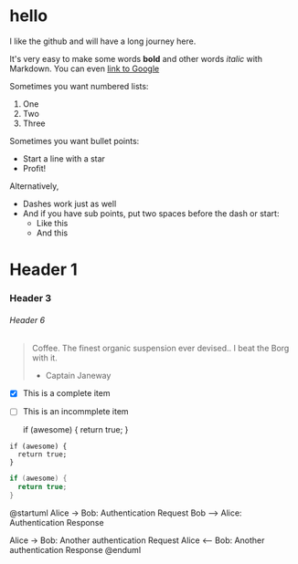 # hello

I like the github and will have a long journey here.

It's very easy to make some words **bold** and other words *italic* with Markdown. 
You can even [link to Google](http://google.com)

Sometimes you want numbered lists:

1. One
2. Two
3. Three

Sometimes you want bullet points:

* Start a line with a star
* Profit!

Alternatively,

- Dashes work just as well
- And if you have sub points, put two spaces before the dash or start:
  - Like this
  - And this
  
# Header 1

### Header 3

###### Header 6

> Coffee. The finest organic suspension ever devised.. I beat the Borg with it.
> - Captain Janeway

- [x] This is a complete item
- [ ] This is an incommplete item

  if (awesome) {
    return true;
  }
  
```
if (awesome) {
  return true;
}
```

``` java
if (awesome) {
  return true;
}
```

@startuml
Alice -> Bob: Authentication Request
Bob --> Alice: Authentication Response

Alice -> Bob: Another authentication Request
Alice <-- Bob: Another authentication Response
@enduml
